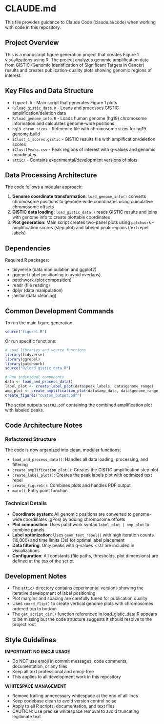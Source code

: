 # CLAUDE.md

This file provides guidance to Claude Code (claude.ai/code) when working with code in this repository.

## Project Overview

This is a manuscript figure generation project that creates Figure 1 visualizations using R. The project analyzes genomic amplification data from GISTIC (Genomic Identification of Significant Targets in Cancer) results and creates publication-quality plots showing genomic regions of interest.

## Key Files and Data Structure

- `figure1.R` - Main script that generates Figure 1 plots
- `R/load_gistic_data.R` - Loads and processes GISTIC amplification/deletion data
- `R/load_genome_info.R` - Loads human genome (hg19) chromosome information and calculates genome-wide positions
- `hg19.chrom.sizes` - Reference file with chromosome sizes for hg19 genome build
- `iClust_1_scores.gistic` - GISTIC results file with amplification/deletion scores
- `iClust1Peaks.csv` - Peak regions of interest with q-values and genomic coordinates
- `attic/` - Contains experimental/development versions of plots

## Data Processing Architecture

The code follows a modular approach:

1. **Genome coordinate transformation**: `load_genome_info()` converts chromosome positions to genome-wide coordinates using cumulative chromosome offsets
2. **GISTIC data loading**: `load_gistic_data()` reads GISTIC results and joins with genome info to create plottable coordinates
3. **Plot generation**: Main script creates two-panel plots using `patchwork` - amplification scores (step plot) and labeled peak regions (text repel labels)

## Dependencies

Required R packages:
- tidyverse (data manipulation and ggplot2)
- ggrepel (label positioning to avoid overlaps)
- patchwork (plot composition)
- readr (file reading)
- dplyr (data manipulation)
- janitor (data cleaning)

## Common Development Commands

To run the main figure generation:
```r
source("figure1.R")
```

Or run specific functions:
```r
# Load libraries and source functions
library(tidyverse)
library(ggrepel)
library(patchwork)
source("R/load_gistic_data.R")

# Run individual components
data <- load_and_process_data()
label_plot <- create_label_plot(data$peak_labels, data$genome_range)
amp_plot <- create_amplification_plot(data$amp_data, data$genome_range)
create_figure1("custom_output.pdf")
```

The script outputs `test02.pdf` containing the combined amplification plot with labeled peaks.

## Code Architecture Notes

### Refactored Structure
The code is now organized into clean, modular functions:

- `load_and_process_data()`: Handles all data loading, processing, and filtering
- `create_amplification_plot()`: Creates the GISTIC amplification step plot
- `create_label_plot()`: Creates the peak labels plot with optimized text repel
- `create_figure1()`: Combines plots and handles PDF output
- `main()`: Entry point function

### Technical Details
- **Coordinate system**: All genomic positions are converted to genome-wide coordinates (gPos) by adding chromosome offsets
- **Plot composition**: Uses patchwork syntax `label_plot | amp_plot` to combine panels
- **Label optimization**: Uses `geom_text_repel()` with high iteration counts (10,000) and time limits (3s) for optimal label placement
- **Data filtering**: Only peaks with q-values < 0.1 are included in visualizations
- **Configuration**: All constants (file paths, thresholds, plot dimensions) are defined at the top of the script

## Development Notes

- The `attic/` directory contains experimental versions showing the iterative development of label positioning
- Plot margins and spacing are carefully tuned for publication quality
- Uses `coord_flip()` to create vertical genome plots with chromosomes ordered top to bottom
- The `get_script_dir()` function referenced in load_gistic_data.R appears to be missing but the code structure suggests it should resolve to the project root

## Style Guidelines

**IMPORTANT: NO EMOJI USAGE**
- Do NOT use emoji in commit messages, code comments, documentation, or any files
- Keep all text professional and emoji-free
- This applies to all development work in this repository

**WHITESPACE MANAGEMENT**
- Remove trailing unnecessary whitespace at the end of all lines
- Keep codebase clean to avoid version control noise
- Apply to all R scripts, documentation, and text files
- CAUTION: Use precise whitespace removal to avoid truncating legitimate text